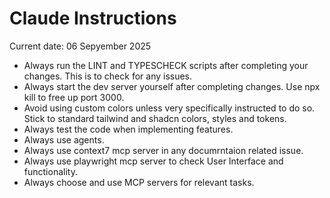 # Claude Instructions

Current date: 06 Sepyember 2025

- Always run the LINT and TYPESCHECK scripts after completing your changes. This is to check for any issues.
- Always start the dev server yourself after completing changes. Use npx kill to free up port 3000.
- Avoid using custom colors unless very specifically instructed to do so. Stick to standard tailwind and shadcn colors, styles and tokens.
- Always test the code when implementing features.
- Always use agents.
- Always use context7 mcp server in any documrntaion related issue.
- Always use playwright mcp server to check User Interface and functionality.
- Always choose and use MCP servers for relevant tasks.
